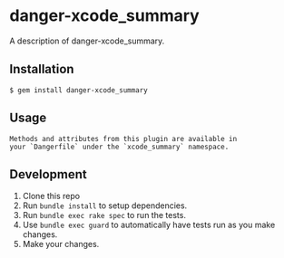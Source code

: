 # danger-xcode_summary

A description of danger-xcode_summary.

## Installation

    $ gem install danger-xcode_summary

## Usage

    Methods and attributes from this plugin are available in
    your `Dangerfile` under the `xcode_summary` namespace.

## Development

1. Clone this repo
2. Run `bundle install` to setup dependencies.
3. Run `bundle exec rake spec` to run the tests.
4. Use `bundle exec guard` to automatically have tests run as you make changes.
5. Make your changes.

